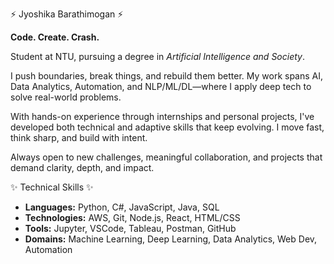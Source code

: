 ⚡ Jyoshika Barathimogan ⚡

**Code. Create. Crash.**  

Student at NTU, pursuing a degree in *Artificial Intelligence and Society*. 

I push boundaries, break things, and rebuild them better. My work spans AI, Data Analytics, Automation, and NLP/ML/DL—where I apply deep tech to solve real-world problems.

With hands-on experience through internships and personal projects, I've developed both technical and adaptive skills that keep evolving. I move fast, think sharp, and build with intent.

Always open to new challenges, meaningful collaboration, and projects that demand clarity, depth, and impact.

✨ Technical Skills ✨

- **Languages:** Python, C#, JavaScript, Java, SQL  
- **Technologies:** AWS, Git, Node.js, React, HTML/CSS  
- **Tools:** Jupyter, VSCode, Tableau, Postman, GitHub  
- **Domains:** Machine Learning, Deep Learning, Data Analytics, Web Dev, Automation  




<!---
PixelatedTech/PixelatedTech is a ✨ special ✨ repository because its `README.md` (this file) appears on your GitHub profile.
You can click the Preview link to take a look at your changes.
--->
